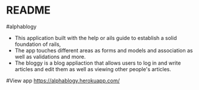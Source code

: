 # README


#alphablogy

* This application built with the help or ails guide to establish a solid foundation of rails, 
* The app touches different areas as forms and models and association as well as validations and more.
* The bloggy is a blog appliaction that allows users to log in and write articles and edit them as well as viewing other people's articles.

#View app https://alphablogy.herokuapp.com/
